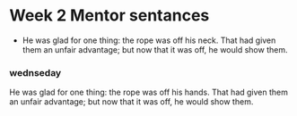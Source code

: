 # Week 2 Mentor sentances
- He was glad for one thing: the rope was off his neck. That had given them an unfair advantage; but now that it was off, he would show them.

### wednseday 
He was glad for one thing: the rope was off his hands. That had given them an unfair advantage; but now that it was off, he would show them.